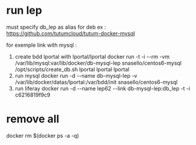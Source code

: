# run lep
must specify db_lep as alias for deb
ex : https://github.com/tutumcloud/tutum-docker-mysql

for exemple link with mysql :
1. create bdd lportal with lportal/lportal
docker run -t -i --rm -vm /var/lib/mysql:var/lib/docker/db-mysql-lep snasello/centos6-mysql /opt/scripts/create_db.sh lportal lportal lportal
2. run mysql
docker run -d --name db-mysql-lep -v /var/lib/docker/datas/lportal:/var/bdd/init snasello/centos6-mysql
3. run liferay
docker run -d --name lep62 --link db-mysql-lep:db_lep -t -i c6216819f9c9

# remove all
docker rm $(docker ps -a -q)